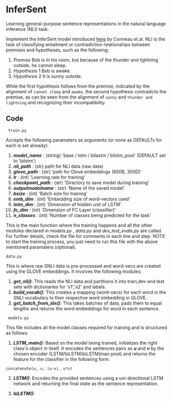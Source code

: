 # InferSent
Learning general-purpose sentence representations in the natural language inference (NLI) task.

Implement the InferSent model introduced [here](https://arxiv.org/abs/1705.02364) by Conneau et.al. 
NLI is the task of classifying entailment or contradiction relationships between premises and hypotheses, such as the following:

1. *Premise* Bob is in his room, but because of the thunder and lightning outside, he cannot sleep.
2. *Hypothesis* 1 Bob is awake.
3. *Hypothesis* 2 It is sunny outside.

While the first hypothesis follows from the premise, indicated by the alignment of `cannot sleep` and `awake`, the second hypothesis contradicts the premise, as can be seen from the alignment of `sunny` and `thunder and lightning` and recognizing their incompatibility.

## Code

``` train.py```

  Accepts the following paramaters as arguments (or none as DEFAULTs for each is set already):
	
1. ***model_name*** : (string) 'base / lstm / bilastm / bilstm_pool' (DEFAULT set to 'bilstm')
2. ***nli_path*** : (str) path for NLI data (raw data)
3. ***glove_path*** : (str) 'path for Glove embeddings (850B, 300D)'
4. ***lr*** : (int) 'Learning rate for training'
5. ***checkpoint_path*** : (str) 'Directory to save model during training'
6. ***outputmodelname*** : (str) 'Name of the saved model'	
7. ***bsize*** : (int) 'Batch size for training'
8. ***emb_dim*** : (int) 'Embedding size of word-vectors used'
9. ***lstm_dim*** : (int) 'Dimension of hidden unit of LSTM'
10. ***fc_dim*** : (int) 'Dimension of FC Layer (classifier)'
11. ***n_classes*** : (int) 'Number of classes being predicted for the task'

This is the main function where the training happens and all the other modules declared in *models.py* , *data.py* and *dev_test_evals.py* are called. For further details, check the file for comments in each line and step. NOTE: to start the training process, you just need to run this file with the above mentioned paramaters (optional).


```data.py```

This is where raw SNLI data is pre-processed and word-vecs are created using the GLOVE embeddings. It involves the following modules:

1. ***get_nli()***: This reads the NLI data and partitions it into train,dev and test sets with dictionaries for 's1','s2' and labels.
2. ***build_vocab()***: This creates a mapping (word-vecs) for each word in the SNLI vocabulary to their respective word embedding in GLOVE.
3. ***get_batch_from_idx()***: This takes batches of data, pads them to equal lengths and returns the word embeddings for word in each sentence.
	

``` models.py```

This file includes all the model classes required for training and is structured as follows:
1. ***LSTM_main()***: Based on the model being trained, initializes the right class's object in itself. It encodes the sentences pairs as ***u*** and ***v*** by the chosen encoder (LSTM/biLSTM/biLSTM(max-pool) and returns the feature for the classifier in the following form:

```concatenate(u, v, |u-v|, u*v)```

2. ***LSTM()***: Encodes the provided sentences usnig a uni-directional LSTM network and returning the final state as the sentence representation.

3. ***biLSTM()***: 
	
